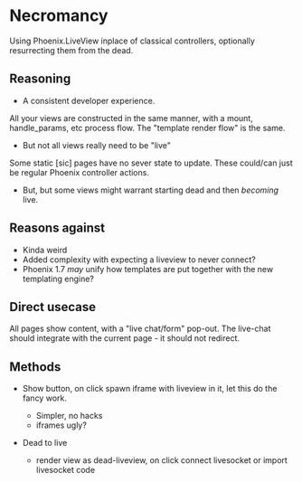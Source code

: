 # Necromancy

Using Phoenix.LiveView inplace of classical controllers, optionally
resurrecting them from the dead.

## Reasoning

- A consistent developer experience.

All your views are constructed in the same manner, with a mount, handle_params,
etc process flow. The "template render flow" is the same.

- But not all views really need to be "live"

Some static [sic] pages have no sever state to update. These could/can just be
regular Phoenix controller actions.

- But, but some views might warrant starting dead and then *becoming* live.

## Reasons against

- Kinda weird
- Added complexity with expecting a liveview to never connect?
- Phoenix 1.7 *may* unify how templates are put together with the new
  templating engine?

## Direct usecase

All pages show content, with a "live chat/form" pop-out. The live-chat should
integrate with the current page - it should not redirect.

## Methods

- Show button, on click spawn iframe with liveview in it, let this do the fancy
  work.
  - Simpler, no hacks
  - iframes ugly?

- Dead to live
  - render view as dead-liveview, on click connect livesocket or import livesocket code
